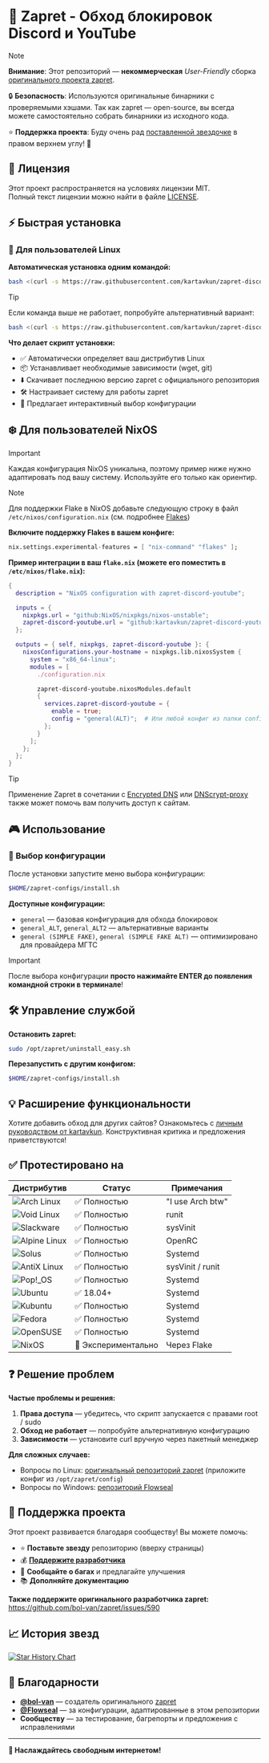 # 🚀 Zapret - Обход блокировок Discord и YouTube

> [!NOTE]
> **Внимание**: Этот репозиторий — **некоммерческая** *User-Friendly* сборка [оригинального проекта zapret](https://github.com/bol-van/zapret). 
> 
> 🔒 **Безопасность**: Используются оригинальные бинарники с проверяемыми хэшами. Так как zapret — open-source, вы всегда можете самостоятельно собрать бинарники из исходного кода.
>
> ⭐ **Поддержка проекта**: Буду очень рад [поставленной звездочке](https://github.com/kartavkun/zapret-discord-youtube/stargazers) в правом верхнем углу! 🙂

## 📄 Лицензия

Этот проект распространяется на условиях лицензии MIT.  
Полный текст лицензии можно найти в файле [LICENSE](./LICENSE.txt).

## ⚡ Быстрая установка

### 🐧 Для пользователей Linux

**Автоматическая установка одним командой:**

```bash
bash <(curl -s https://raw.githubusercontent.com/kartavkun/zapret-discord-youtube/main/setup.sh)
```

> [!TIP]
> Если команда выше не работает, попробуйте альтернативный вариант:
> ```bash
> bash <(curl -s https://raw.githubusercontent.com/kartavkun/zapret-discord-youtube/main/setup.sh | psub)
> ```

**Что делает скрипт установки:**
- ✅ Автоматически определяет ваш дистрибутив Linux
- 📦 Устанавливает необходимые зависимости (wget, git)
- ⬇️ Скачивает последнюю версию zapret с официального репозитория
- 🛠️ Настраивает систему для работы zapret
- 🎯 Предлагает интерактивный выбор конфигурации

## ❄️ Для пользователей NixOS

> [!IMPORTANT]
> Каждая конфигурация NixOS уникальна, поэтому пример ниже нужно адаптировать под вашу систему. Используйте его только как ориентир.

> [!NOTE]
> Для поддержки Flake в NixOS добавьте следующую строку в файл `/etc/nixos/configuration.nix` (см. подробнее [Flakes](https://wiki.nixos.org/wiki/Flakes/ru))

**Включите поддержку Flakes в вашем конфиге:**
```nix
nix.settings.experimental-features = [ "nix-command" "flakes" ];
```

**Пример интеграции в ваш `flake.nix` (можете его поместить в `/etc/nixos/flake.nix`):**
```nix
{
  description = "NixOS configuration with zapret-discord-youtube";

  inputs = {
    nixpkgs.url = "github:NixOS/nixpkgs/nixos-unstable";
    zapret-discord-youtube.url = "github:kartavkun/zapret-discord-youtube";
  };

  outputs = { self, nixpkgs, zapret-discord-youtube }: {
    nixosConfigurations.your-hostname = nixpkgs.lib.nixosSystem {
      system = "x86_64-linux";
      modules = [
        ./configuration.nix

        zapret-discord-youtube.nixosModules.default
        {
          services.zapret-discord-youtube = {
            enable = true;
            config = "general(ALT)";  # Или любой конфиг из папки configs (general, general(ALT), general (SIMPLE FAKE) и т.д.)
          };
        }
      ];
    };
  };
}
```

> [!TIP]
> Применение Zapret в сочетании с [Encrypted DNS](https://nixos.wiki/wiki/Encrypted_DNS) или [DNScrypt-proxy](https://github.com/DNSCrypt/dnscrypt-proxy) также может помочь вам получить доступ к сайтам.

## 🎮 Использование

### 🔧 Выбор конфигурации

После установки запустите меню выбора конфигурации:

```bash
$HOME/zapret-configs/install.sh
```

**Доступные конфигурации:**
- `general` — базовая конфигурация для обхода блокировок
- `general_ALT`, `general_ALT2` — альтернативные варианты
- `general (SIMPLE FAKE)`, `general (SIMPLE FAKE ALT)` — оптимизировано для провайдера МГТС

> [!IMPORTANT]
> После выбора конфигурации **просто нажимайте ENTER до появления командной строки в терминале**!

## 🛠️ Управление службой

**Остановить zapret:**
```bash
sudo /opt/zapret/uninstall_easy.sh
```

**Перезапустить с другим конфигом:**
```bash
$HOME/zapret-configs/install.sh
```

## 💡 Расширение функциональности

Хотите добавить обход для других сайтов? Ознакомьтесь с [личным руководством от kartavkun](https://github.com/kartavkun/zapret-discord-youtube/discussions/2#discussion-7902158). Конструктивная критика и предложения приветствуются!

## ✅ Протестировано на

| Дистрибутив                                                                                           | Статус                | Примечания         |
|-------------------------------------------------------------------------------------------------------|-----------------------|--------------------|
| ![Arch Linux](https://img.shields.io/badge/Arch_Linux-1793D1?logo=arch-linux&logoColor=white)         | ✅ Полностью          | "I use Arch btw"   |
| ![Void Linux](https://img.shields.io/badge/Void_Linux-478061?logo=void-linux&logoColor=white)         | ✅ Полностью          | runit              |
| ![Slackware](https://img.shields.io/badge/Slackware-4B0062?logo=slackware&logoColor=white)            | ✅ Полностью          | sysVinit           |
| ![Alpine Linux](https://img.shields.io/badge/Alpine_Linux-0D597F?logo=alpine-linux&logoColor=white)   | ✅ Полностью          | OpenRC             |
| ![Solus](https://img.shields.io/badge/Solus-5294E2?logo=solus&logoColor=white)                        | ✅ Полностью          | Systemd            |
| ![AntiX Linux](https://img.shields.io/badge/AntiX_Linux-0078D7?logo=debian&logoColor=white)           | ✅ Полностью          | sysVinit / runit   |
| ![Pop!_OS](https://img.shields.io/badge/Pop!_OS-48B9C7?logo=pop-os&logoColor=white)                   | ✅ Полностью          | Systemd            |
| ![Ubuntu](https://img.shields.io/badge/Ubuntu-E95420?logo=ubuntu&logoColor=white)                     | ✅ 18.04+             | Systemd            |
| ![Kubuntu](https://img.shields.io/badge/Kubuntu-0079C1?logo=kubuntu&logoColor=white)                  | ✅ Полностью          | Systemd            |
| ![Fedora](https://img.shields.io/badge/Fedora-blue?logo=Fedora&logoColor=white)                       | ✅ Полностью          | Systemd            |
| ![OpenSUSE](https://img.shields.io/badge/openSUSE-73BA25?logo=opensuse&logoColor=white)               | ✅ Полностью          | Systemd            |
| ![NixOS](https://img.shields.io/badge/NixOS-5277C3?logo=nixos&logoColor=white)                        | 🧪 Экспериментально   | Через Flake        |

## ❓ Решение проблем

**Частые проблемы и решения:**

1. **Права доступа** — убедитесь, что скрипт запускается с правами root / sudo
2. **Обход не работает** — попробуйте альтернативную конфигурацию
3. **Зависимости** — установите curl вручную через пакетный менеджер

**Для сложных случаев:**
- Вопросы по Linux: [оригинальный репозиторий zapret](https://github.com/bol-van/zapret/issues) (приложите конфиг из `/opt/zapret/config`)
- Вопросы по Windows: [репозиторий Flowseal](https://github.com/Flowseal/zapret-discord-youtube)

## 💝 Поддержка проекта

Этот проект развивается благодаря сообществу! Вы можете помочь:

- ⭐ **Поставьте звезду** репозиторию (вверху страницы)
- 💰 **[Поддержите разработчика](https://t.me/kartavslinks/8)**
- 🐛 **Сообщайте о багах** и предлагайте улучшения
- 📚 **Дополняйте документацию**

**Также поддержите оригинального разработчика zapret:**  
https://github.com/bol-van/zapret/issues/590

## 📈 История звезд

<a href="https://star-history.com/#kartavkun/zapret-discord-youtube&Date">
  <picture>
    <source media="(prefers-color-scheme: dark)" srcset="https://api.star-history.com/svg?repos=kartavkun/zapret-discord-youtube&type=Date&theme=dark" />
    <source media="(prefers-color-scheme: light)" srcset="https://api.star-history.com/svg?repos=kartavkun/zapret-discord-youtube&type=Date" />
    <img alt="Star History Chart" src="https://api.star-history.com/svg?repos=kartavkun/zapret-discord-youtube&type=Date" />
  </picture>
</a>

## 🙏 Благодарности

- **[@bol-van](https://github.com/bol-van/)** — создатель оригинального [zapret](https://github.com/bol-van/zapret/)
- **[@Flowseal](https://github.com/Flowseal)** — за конфигурации, адаптированные в этом репозитории
- **Сообществу** — за тестирование, багрепорты и предложения с исправлениями

---

**🚀 Наслаждайтесь свободным интернетом!**
